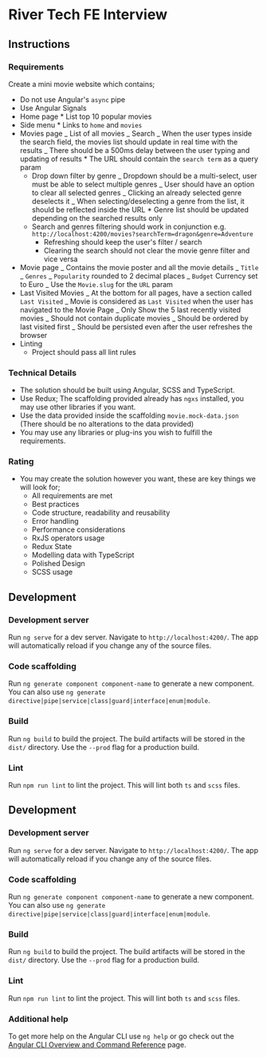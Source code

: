 # River Tech FE Interview

## Instructions

### Requirements

Create a mini movie website which contains;

- Do not use Angular's `async` pipe
- Use Angular Signals
- Home page \* List top 10 popular movies
- Side menu \* Links to `home` and `movies`
- Movies page
  _ List of all movies
  _ Search
  _ When the user types inside the search field, the movies list should update in real time with the results
  _ There should be a 500ms delay between the user typing and updating of results \* The URL should contain the `search term` as a query param
  - Drop down filter by genre
    _ Dropdown should be a multi-select, user must be able to select multiple genres
    _ User should have an option to clear all selected genres
    _ Clicking an already selected genre deselects it
    _ When selecting/deselecting a genre from the list, it should be reflected inside the URL \* Genre list should be updated depending on the searched results only
  - Search and genres filtering should work in conjunction e.g. `http://localhost:4200/movies?searchTerm=dragon&genre=Adventure`
    - Refreshing should keep the user's filter / search
    - Clearing the search should not clear the movie genre filter and vice versa
- Movie page
  _ Contains the movie poster and all the movie details
  _ `Title`
  _ `Genres`
  _ `Popularity` rounded to 2 decimal places
  _ `Budget` Currency set to Euro
  _ Use the `Movie.slug` for the `URL` param
- Last Visited Movies
  _ At the bottom for all pages, have a section called `Last Visited`
  _ Movie is considered as `Last Visited` when the user has navigated to the Movie Page
  _ Only Show the 5 last recently visited movies
  _ Should not contain duplicate movies
  _ Should be ordered by last visited first
  _ Should be persisted even after the user refreshes the browser
- Linting
  - Project should pass all lint rules

### Technical Details

- The solution should be built using Angular, SCSS and TypeScript.
- Use Redux; The scaffolding provided already has `ngxs` installed, you may use other libraries if you want.
- Use the data provided inside the scaffolding `movie.mock-data.json` (There should be no alterations to the data provided)
- You may use any libraries or plug-ins you wish to fulfill the requirements.

### Rating

- You may create the solution however you want, these are key things we will look for;
  - All requirements are met
  - Best practices
  - Code structure, readability and reusability
  - Error handling
  - Performance considerations
  - RxJS operators usage
  - Redux State
  - Modelling data with TypeScript
  - Polished Design
  - SCSS usage

## Development

### Development server

Run `ng serve` for a dev server. Navigate to `http://localhost:4200/`. The app will automatically reload if you change any of the source files.

### Code scaffolding

Run `ng generate component component-name` to generate a new component. You can also use `ng generate directive|pipe|service|class|guard|interface|enum|module`.

### Build

Run `ng build` to build the project. The build artifacts will be stored in the `dist/` directory. Use the `--prod` flag for a production build.

### Lint

Run `npm run lint` to lint the project. This will lint both `ts` and `scss` files.

## Development

### Development server

Run `ng serve` for a dev server. Navigate to `http://localhost:4200/`. The app will automatically reload if you change any of the source files.

### Code scaffolding

Run `ng generate component component-name` to generate a new component. You can also use `ng generate directive|pipe|service|class|guard|interface|enum|module`.

### Build

Run `ng build` to build the project. The build artifacts will be stored in the `dist/` directory. Use the `--prod` flag for a production build.

### Lint

Run `npm run lint` to lint the project. This will lint both `ts` and `scss` files.

### Additional help

To get more help on the Angular CLI use `ng help` or go check out the [Angular CLI Overview and Command Reference](https://angular.io/cli) page.
